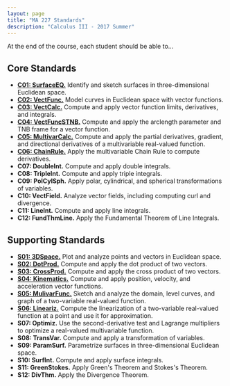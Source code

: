 ```yaml
---
layout: page
title: "MA 227 Standards"
description: "Calculus III - 2017 Summer"
---
```


At the end of the course, each student should be able to...

## Core Standards

- [**C01: SurfaceEQ.**](c01/)
  Identify and sketch surfaces in three-dimensional Euclidean space.
- [**C02: VectFunc.**](c02/)
  Model curves in Euclidean space with vector functions.
- [**C03: VectCalc.**](c03/)
  Compute and apply vector function limits, derivatives, and integrals.
- [**C04: VectFuncSTNB.**](c04/)
  Compute and apply the arclength parameter and TNB frame for a vector
  function.
- [**C05: MultivarCalc.**](c05/)
  Compute and apply the partial derivatives, gradient, and directional
  derivatives of a multivariable real-valued function.
- [**C06: ChainRule.**](c06/)
  Apply the multivariable Chain Rule to compute derivatives.
- **C07: DoubleInt.**
  Compute and apply double integrals.
- **C08: TripleInt.**
  Compute and apply triple integrals.
- **C09: PolCylSph.**
  Apply polar, cylindrical, and spherical transformations of variables.
- **C10: VectField.**
  Analyze vector fields, including computing curl and divergence.
- **C11: LineInt.**
  Compute and apply line integrals.
- **C12: FundThmLine.**
  Apply the Fundamental Theorem of Line Integrals.

## Supporting Standards

- [**S01: 3DSpace.**](s01/) <!-- TODO retitle PtsVects -->
  Plot and analyze points and vectors in Euclidean space.
- [**S02: DotProd.**](s02/)
  Compute and apply the dot product of two vectors.
- [**S03: CrossProd.**](s03/)
  Compute and apply the cross product of two vectors.
- [**S04: Kinematics.**](s04/)
  Compute and apply position, velocity, and acceleration vector functions.
- [**S05: MulivarFunc.**](s05/)
  Sketch and analyze the domain, level curves, and graph of a two-variable
  real-valued function.
- [**S06: Lineariz.**](s06/)
  Compute the linearization of a two-variable real-valued function at a
  point and use it for approximation.
- **S07: Optimiz.**
  Use the second-derivative test and Lagrange multipliers to optimize a
  real-valued multivariable function.
- **S08: TransVar.**
  Compute and apply a transformation of variables.
- **S09: ParamSurf.**
  Parametrize surfaces in three-dimensional Euclidean space.
- **S10: SurfInt.**
  Compute and apply surface integrals.
- **S11: GreenStokes.**
  Apply Green's Theorem and Stokes's Theorem.
- **S12: DivThm.**
  Apply the Divergence Theorem.
